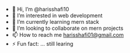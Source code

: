 - 👋 Hi, I’m @harisshafi10
- 👀 I’m interested in web development
- 🌱 I’m currently learning mern stack
- 💞️ I’m looking to collaborate on mern projects
- 📫 How to reach me harisshafi01@gmail.com
- ⚡ Fun fact: ... still learing

<!---
harisshafi10/harisshafi10 is a ✨ special ✨ repository because its `README.md` (this file) appears on your GitHub profile.
You can click the Preview link to take a look at your changes.
--->
